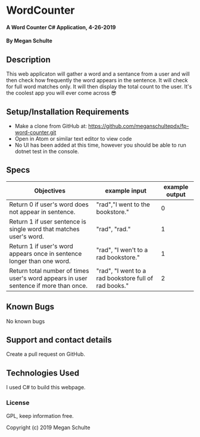 # WordCounter

#### A Word Counter C# Application, 4-26-2019

#### By Megan Schulte

## Description

This web applicaton will gather a word and a sentance from a user and will then check how frequently the word appears in the sentence. It will check for full word matches only. It will then display the total count to the user. It's the coolest app you will ever come across 😎

## Setup/Installation Requirements

* Make a clone from GitHub at: https://github.com/meganschultepdx/fp-word-counter.git
* Open in Atom or similar text editor to view code
* No UI has been added at this time, however you should be able to run dotnet test in the console.

## Specs

|Objectives|example input|example output|
|-|-|-|
|Return 0 if user's word does not appear in sentence.| "rad","I went to the bookstore." | 0 |
|Return 1 if user sentence is single word that matches user's word.|"rad", "rad."|1|
|Return 1 if user's word appears once in sentence longer than one word.|"rad", "I wen't to a rad bookstore."| 1 |
|Return total number of times user's word appears in user sentence if more than once.|"rad", "I went to a rad bookstore full of rad books."| 2 |


## Known Bugs

No known bugs

## Support and contact details

Create a pull request on GitHub.

## Technologies Used

I used C# to build this webpage.

### License

GPL, keep information free.

Copyright (c) 2019 Megan Schulte
